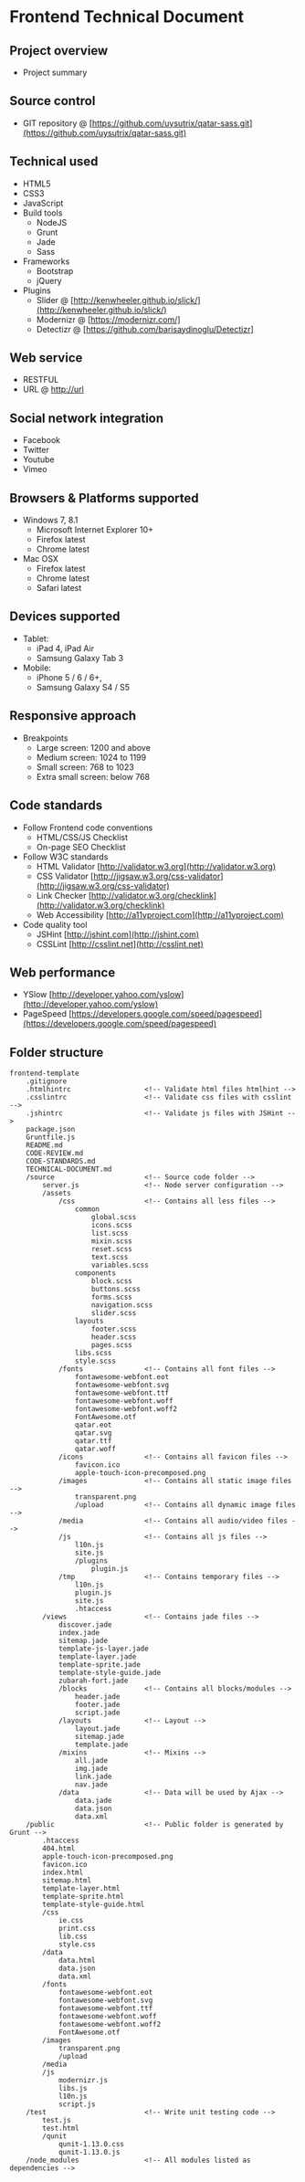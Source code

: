 Frontend Technical Document
===========================

## Project overview
  - Project summary

## Source control
  - GIT repository @ [https://github.com/uysutrix/qatar-sass.git](https://github.com/uysutrix/qatar-sass.git)

## Technical used
  - HTML5
  - CSS3
  - JavaScript
  - Build tools
    + NodeJS
    + Grunt
    + Jade
    + Sass
  - Frameworks
    + Bootstrap
    + jQuery
  - Plugins
    + Slider @ [http://kenwheeler.github.io/slick/](http://kenwheeler.github.io/slick/)
    + Modernizr @ [https://modernizr.com/]
    + Detectizr @ [https://github.com/barisaydinoglu/Detectizr]

## Web service
  - RESTFUL
  - URL @ [http://url](http://url)

## Social network integration
  - Facebook
  - Twitter
  - Youtube
  - Vimeo

## Browsers & Platforms supported
  - Windows 7, 8.1
    + Microsoft Internet Explorer 10+
    + Firefox latest
    + Chrome latest
  - Mac OSX
    + Firefox latest
    + Chrome latest
    + Safari latest

## Devices supported
  - Tablet:
    + iPad 4, iPad Air
    + Samsung Galaxy Tab 3
  - Mobile:
    + iPhone 5 / 6 / 6+,
    + Samsung Galaxy S4 / S5

## Responsive approach
  - Breakpoints
    + Large screen: 1200 and above
    + Medium screen: 1024 to 1199
    + Small screen: 768 to 1023
    + Extra small screen: below 768

## Code standards
  - Follow Frontend code conventions
    + HTML/CSS/JS Checklist
    + On-page SEO Checklist
  - Follow W3C standards
    + HTML Validator [http://validator.w3.org](http://validator.w3.org)
    + CSS Validator [http://jigsaw.w3.org/css-validator](http://jigsaw.w3.org/css-validator)
    + Link Checker [http://validator.w3.org/checklink](http://validator.w3.org/checklink)
    + Web Accessibility [http://a11yproject.com](http://a11yproject.com)
  - Code quality tool
    + JSHint [http://jshint.com](http://jshint.com)
    + CSSLint [http://csslint.net](http://csslint.net)

## Web performance
  - YSlow [http://developer.yahoo.com/yslow](http://developer.yahoo.com/yslow)
  - PageSpeed [https://developers.google.com/speed/pagespeed](https://developers.google.com/speed/pagespeed)

## Folder structure
```
frontend-template
    .gitignore
    .htmlhintrc                  <!-- Validate html files htmlhint -->
    .csslintrc                   <!-- Validate css files with csslint -->
    .jshintrc                    <!-- Validate js files with JSHint -->
    package.json
    Gruntfile.js
    README.md
    CODE-REVIEW.md
    CODE-STANDARDS.md
    TECHNICAL-DOCUMENT.md
    /source                      <!-- Source code folder -->
        server.js                <!-- Node server configuration -->
        /assets
            /css                 <!-- Contains all less files -->
                common
                    global.scss
                    icons.scss
                    list.scss
                    mixin.scss
                    reset.scss
                    text.scss
                    variables.scss
                components
                    block.scss
                    buttons.scss
                    forms.scss
                    navigation.scss
                    slider.scss
                layouts
                    footer.scss
                    header.scss
                    pages.scss
                libs.scss
                style.scss
            /fonts               <!-- Contains all font files -->
                fontawesome-webfont.eot
                fontawesome-webfont.svg
                fontawesome-webfont.ttf
                fontawesome-webfont.woff
                fontawesome-webfont.woff2
                FontAwesome.otf
                qatar.eot
                qatar.svg
                qatar.ttf
                qatar.woff
            /icons               <!-- Contains all favicon files -->
                favicon.ico
                apple-touch-icon-precomposed.png
            /images              <!-- Contains all static image files -->
                transparent.png
                /upload          <!-- Contains all dynamic image files -->
            /media               <!-- Contains all audio/video files -->
            /js                  <!-- Contains all js files -->
                l10n.js
                site.js
                /plugins
                    plugin.js
            /tmp                 <!-- Contains temporary files -->
                l10n.js
                plugin.js
                site.js
                .htaccess
        /views                   <!-- Contains jade files -->
            discover.jade
            index.jade
            sitemap.jade
            template-js-layer.jade
            template-layer.jade
            template-sprite.jade
            template-style-guide.jade
            zubarah-fort.jade
            /blocks              <!-- Contains all blocks/modules -->
                header.jade
                footer.jade
                script.jade
            /layouts             <!-- Layout -->
                layout.jade
                sitemap.jade
                template.jade
            /mixins              <!-- Mixins -->
                all.jade
                img.jade
                link.jade
                nav.jade
            /data                <!-- Data will be used by Ajax -->
                data.jade
                data.json
                data.xml
    /public                      <!-- Public folder is generated by Grunt -->
        .htaccess
        404.html
        apple-touch-icon-precomposed.png
        favicon.ico
        index.html
        sitemap.html
        template-layer.html
        template-sprite.html
        template-style-guide.html
        /css
            ie.css
            print.css
            lib.css
            style.css
        /data
            data.html
            data.json
            data.xml
        /fonts
            fontawesome-webfont.eot
            fontawesome-webfont.svg
            fontawesome-webfont.ttf
            fontawesome-webfont.woff
            fontawesome-webfont.woff2
            FontAwesome.otf
        /images
            transparent.png
            /upload
        /media
        /js
            modernizr.js
            libs.js
            l10n.js
            script.js
    /test                        <!-- Write unit testing code -->
        test.js
        test.html
        /qunit
            qunit-1.13.0.css
            qunit-1.13.0.js
    /node_modules                <!-- All modules listed as dependencies -->
```

